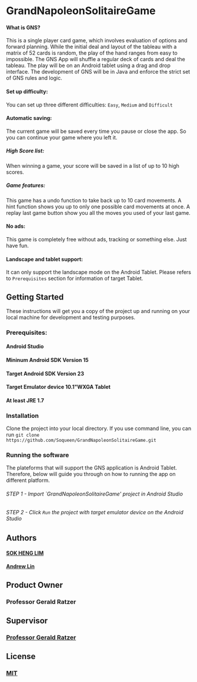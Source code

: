 # GrandNapoleonSolitaireGame

#### What is GNS?
This is a single player card game, which involves evaluation of options and forward planning. While the initial deal and layout of the tableau with a matrix of 52 cards is random, the play of the hand ranges from easy to impossible. The GNS App will shuffle a regular deck of cards and deal the tableau. The play will be on an Android tablet using a drag and drop interface. The development of GNS will be in Java and enforce the strict set of GNS rules and logic.

#### Set up difficulty:
You can set up three different difficulties: `Easy`, `Medium` and `Difficult`

#### Automatic saving:
The current game will be saved every time you pause or close the app. So you can continue your game where you left it.

##### High Score list:
When winning a game, your score will be saved in a list of up to 10 high scores.

##### Game features:
This game has a undo function to take back up to 10 card movements. A hint function shows you up to only one possible card movements at once.
A replay last game button show you all the moves you used of your last game. 

#### No ads:
This game is completely free without ads, tracking or something else. Just have fun.

#### Landscape and tablet support: 
It can only support the landscape mode on the Android Tablet. Please refers to `Prerequisites` section for information of target Tablet.

## Getting Started
These instructions will get you a copy of the project up and running on your local machine for development and testing purposes. 


### Prerequisites:
#### Android Studio
#### Mininum Android SDK Version 15
#### Target Android SDK Version 23
#### Target Emulator device 10.1"WXGA Tablet
#### At least JRE 1.7 


### Installation 
Clone the project into your local directory. If you use command line, you can run `git clone https://github.com/Soqueen/GrandNapoleonSolitaireGame.git`

### Running the software 
The plateforms that will support the GNS application is Android Tablet. Therefore, below will guide you through on how to running the app on different platform.

###### STEP 1 - Import `GrandNapoleonSolitaireGame' project in Android Studio
###### STEP 2 - Click `Run` the project with target emulator device on the Android Studio

## Authors

#### [SOK HENG LIM](https://github.com/Soqueen)
#### [Andrew Lin](https://github.com/andrewlin94)

## Product Owner
### Professor Gerald Ratzer

## Supervisor
### [Professor Gerald Ratzer](https://github.com/jvybihal)

## License 
### [MIT](https://github.com/Soqueen/GrandNapoleonSolitaireGame/blob/dev/LICENSE)

